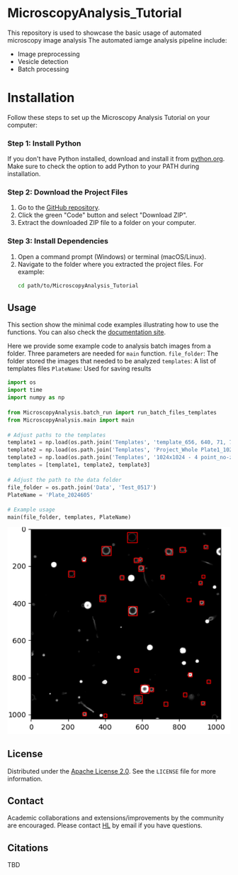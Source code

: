 # MicroscopyAnalysis_Tutorial

This repository is used to showcase the basic usage of automated microscopy image analysis 
The automated iamge analysis pipeline include:
- Image preprocessing
- Vesicle detection
- Batch processing

# Installation

Follow these steps to set up the Microscopy Analysis Tutorial on your computer:

### Step 1: Install Python

If you don't have Python installed, download and install it from [python.org](https://www.python.org/downloads/). Make sure to check the option to add Python to your PATH during installation.

### Step 2: Download the Project Files

1. Go to the [GitHub repository](https://github.com/hliu56/MicroscopyAnalysis_Tutorial).
2. Click the green "Code" button and select "Download ZIP".
3. Extract the downloaded ZIP file to a folder on your computer.

### Step 3: Install Dependencies

1. Open a command prompt (Windows) or terminal (macOS/Linux).
2. Navigate to the folder where you extracted the project files. For example:
   ```bash
   cd path/to/MicroscopyAnalysis_Tutorial

## Usage

This section show the minimal code examples illustrating how to use the functions.
You can also check the [documentation site](https://hliu56.github.io/MicroscopyAnalysis_Tutorial/#).

Here we provide some example code to analysis batch images from a folder. Three parameters are needed for `main` function.
`file_folder`: The folder stored the images that needed to be analyzed
`templates`: A list of templates files
`PlateName`: Used for saving results

```python
import os
import time
import numpy as np

from MicroscopyAnalysis.batch_run import run_batch_files_templates
from MicroscopyAnalysis.main import main

# Adjust paths to the templates
template1 = np.load(os.path.join('Templates', 'template_656, 640, 71, 71.npy'))
template2 = np.load(os.path.join('Templates', 'Project_Whole Plate1_1024x1024_200Hz_1%Laser_800gain_B_5_R1.tif_enhance_482_20_56_56.npy'))
template3 = np.load(os.path.join('Templates', '1024x1024 - 4 point_no-z-stack - split 5 rows rows only_TileScan 1_C_11_R2.npy'))
templates = [template1, template2, template3]

# Adjust the path to the data folder
file_folder = os.path.join('Data', 'Test_0517')
PlateName = 'Plate_2024605'

# Example usage
main(file_folder, templates, PlateName)
```

![Microscopy Analysis Example](https://github.com/hliu56/MicroscopyAnalysis_Tutorial/blob/main/Example/PictureExample.png)

## License

Distributed under the [Apache License 2.0](https://www.apache.org/licenses/LICENSE-2.0).
See the `LICENSE` file for more information.

## Contact

Academic collaborations and extensions/improvements by the community are encouraged. Please contact [HL](hliu23@fordham.edu) by email if you have questions.

## Citations

TBD
